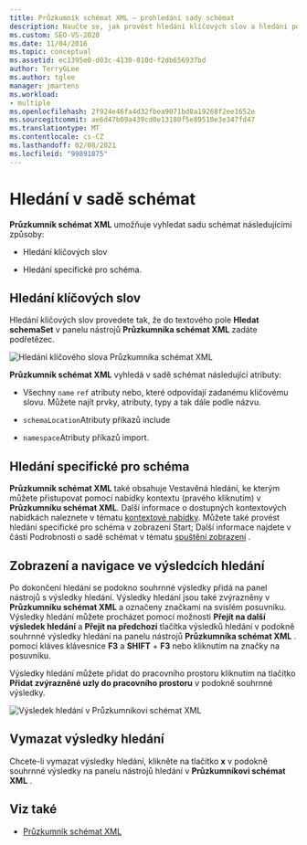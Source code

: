 ```yaml
---
title: Průzkumník schémat XML – prohledání sady schémat
description: Naučte se, jak provést hledání klíčových slov a hledání podle schématu v sadě schémat XML v Průzkumníkovi schémat.
ms.custom: SEO-VS-2020
ms.date: 11/04/2016
ms.topic: conceptual
ms.assetid: ec1395e0-d03c-4130-810d-f2db656937bd
author: TerryGLee
ms.author: tglee
manager: jmartens
ms.workload:
- multiple
ms.openlocfilehash: 2f924e46fa4d32fbea9071bd8a19268f2ee1652e
ms.sourcegitcommit: ae6d47b09a439cd0e13180f5e89510e3e347fd47
ms.translationtype: MT
ms.contentlocale: cs-CZ
ms.lasthandoff: 02/08/2021
ms.locfileid: "99891875"
---
```

# <a name="search-the-schema-set"></a>Hledání v sadě schémat

**Průzkumník schémat XML** umožňuje vyhledat sadu schémat následujícími způsoby:

- Hledání klíčových slov

- Hledání specifické pro schéma.

## <a name="keyword-search"></a>Hledání klíčových slov

Hledání klíčových slov provedete tak, že do textového pole **Hledat schemaSet** v panelu nástrojů **Průzkumníka schémat XML** zadáte podřetězec.

![Hledání klíčového slova Průzkumníka schémat XML](../xml-tools/media/schemaexplorersearch.gif)

**Průzkumník schémat XML** vyhledá v sadě schémat následující atributy:

- Všechny `name` `ref` atributy nebo, které odpovídají zadanému klíčovému slovu. Můžete najít prvky, atributy, typy a tak dále podle názvu.

- `schemaLocation`Atributy příkazů include

- `namespace`Atributy příkazů import.

## <a name="schema-specific-search"></a>Hledání specifické pro schéma

**Průzkumník schémat XML** také obsahuje Vestavěná hledání, ke kterým můžete přistupovat pomocí nabídky kontextu (pravého kliknutím) v **Průzkumníku schémat XML**. Další informace o dostupných kontextových nabídkách naleznete v tématu [kontextové nabídky](../xml-tools/context-menus-xml-schema-explorer.md). Můžete také provést hledání specifické pro schéma v zobrazení Start; Další informace najdete v části Podrobnosti o sadě schémat v tématu [spuštění zobrazení](../xml-tools/start-view.md) .

## <a name="display-and-navigate-search-results"></a>Zobrazení a navigace ve výsledcích hledání

Po dokončení hledání se podokno souhrnné výsledky přidá na panel nástrojů s výsledky hledání. Výsledky hledání jsou také zvýrazněny v **Průzkumníku schémat XML** a označeny značkami na svislém posuvníku. Výsledky hledání můžete procházet pomocí možnosti **Přejít na další výsledek hledání** a **Přejít na předchozí** tlačítka výsledků hledání v podokně souhrnné výsledky hledání na panelu nástrojů **Průzkumníka schémat XML** . pomocí kláves klávesnice **F3** a **SHIFT** + **F3** nebo kliknutím na značky na posuvníku.

Výsledky hledání můžete přidat do pracovního prostoru kliknutím na tlačítko **Přidat zvýrazněné uzly do pracovního prostoru** v podokně souhrnné výsledky.

![Výsledek hledání v Průzkumníkovi schémat XML](../xml-tools/media/schemaexplorersearchresult.gif)

## <a name="clear-search-results"></a>Vymazat výsledky hledání

Chcete-li vymazat výsledky hledání, klikněte na tlačítko **x** v podokně souhrnné výsledky na panelu nástrojů hledání v **Průzkumníkovi schémat XML** .

## <a name="see-also"></a>Viz také

- [Průzkumník schémat XML](../xml-tools/xml-schema-explorer.md)
